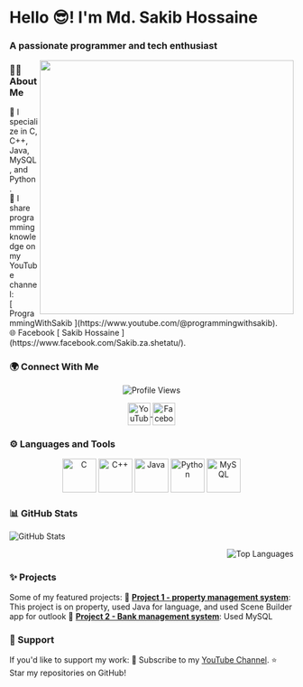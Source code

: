 <h1 align="left">Hello 😎! I'm Md. Sakib Hossaine</h1>
<h3 align="left">A passionate programmer and tech enthusiast</h3>
<img src="https://media.tenor.com/qJ5evVs-_uUAAAAC/pc-typing.gif" width="450" align="right" />


### 👨‍💻 About Me
<div align="center">
  <p align="left">
    🌱 I specialize in C, C++, Java, MySQL, and Python .<br>
    🎥 I share programming knowledge on my YouTube channel:<br>
    [ ProgrammingWithSakib ](https://www.youtube.com/@programmingwithsakib).<br>
     🌐 Facebook [ Sakib Hossaine ](https://www.facebook.com/Sakib.za.shetatu/).
  </p>
 
</div>



### 🌍 Connect With Me
<p align="center">
  <img src="https://komarev.com/ghpvc/?username=Sakib-Hossaine&style=flat-square&color=blue" alt="Profile Views" />
</p>
<p align="center">
  <a href="https://www.youtube.com/@programmingwithsakib" target="_blank">
    <img align="center" src="https://img.icons8.com/color/48/000000/youtube-play.png" alt="YouTube" height="40" width="40" />
  </a>
  <a href="https://www.facebook.com/Sakib.za.shetatu/" target="_blank">
    <img align="center" src="https://img.icons8.com/color/48/000000/facebook.png" alt="Facebook" height="40" width="40" />
  </a>
</p>



### ⚙️ Languages and Tools
<p align="center">
  <img src="https://img.icons8.com/color/48/000000/c-programming.png" alt="C" height="60"/>
  <img src="https://img.icons8.com/color/48/000000/c-plus-plus-logo.png" alt="C++" height="60"/>
  <img src="https://img.icons8.com/color/48/000000/java-coffee-cup-logo.png" alt="Java" height="60"/>
  <img src="https://img.icons8.com/color/48/000000/python.png" alt="Python" height="60"/>
  <img src="https://img.icons8.com/ios-filled/50/000000/mysql-logo.png" alt="MySQL" height="60"/>
</p>



### 📊 GitHub Stats
<p align="left">
  <img src="https://github-readme-stats.vercel.app/api?username=Sakib-Hossaine&show_icons=true&theme=radical" alt="GitHub Stats" />
</p>

<p align="right">
  <img src="https://github-readme-stats.vercel.app/api/top-langs?username=Sakib-Hossaine&show_icons=true&locale=en&layout=compact&theme=radical" alt="Top Languages" />
</p>


### ✨ Projects
Some of my featured projects:
 🌟 [**Project 1 - property management system**](https://github.com/Sakib-Hossaine/CSE-202-JAVA-LAB/tree/main/PropertyJavaFX/src): This project is on property, used Java for language, and used Scene Builder app for outlook
 🌟 [**Project 2 - Bank management system**](https://github.com/Sakib-Hossaine/CSE-212--Database-management-Lab/tree/main/Database%20Project): Used MySQL



### 🤝 Support
If you'd like to support my work:
 🎥 Subscribe to my [YouTube Channel](https://www.youtube.com/@programmingwithsakib).
 ⭐ Star my repositories on GitHub!


